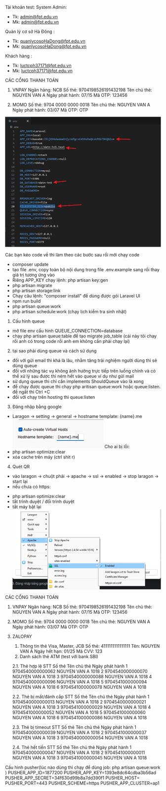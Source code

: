 Tài khoản test: 
System Admin:
  - Tk: admin@fpt.edu.vn
  - Mk: admin@fpt.edu.vn
    
Quản lý cơ sở Hà Đông :
  - Tk: quanlycosoHaDong@fpt.edu.vn
  - Mk: quanlycosoHaDong@fpt.edu.vn
    
Khách hàng :
  - Tk: luctcph37171@fpt.edu.vn
  - Mk: luctcph37171@fpt.edu.vn

CÁC CỔNG THANH TOÁN
1. VNPAY
    Ngân hàng: NCB
    Số thẻ: 9704198526191432198
    Tên chủ thẻ: NGUYEN VAN A
    Ngày phát hành: 07/15
    Mã OTP: 123456
    
2. MOMO
    Số thẻ: 9704 0000 0000 0018
    Tên chủ thẻ: NGUYEN VAN A
    Ngày phát hành: 03/07
    Mã OTP: OTP

![alt text](image.png)

Các bạn kéo code về thì làm theo các bước sau rồi mới chạy code
- composer update
- tạo file .env, copy toàn bộ nội dung trong file .env.example sang rồi thay giá trị tương ứng vào
- Riêng APP_KEY chạy lệnh: php artisan key:gen
- php artisan migrate
- php artisan storage:link
- Chạy câu lệnh: "composer install" để dùng được gói Laravel UI
- npm run build 
- php artisan queue:work
- php artisan schedule:work (chạy lịch kiểm tra sinh nhật)


1. Cấu hình queue 
- mở file env cấu hình QUEUE_CONNECTION=database
- chạy php artisan queue:table để tạo migrate job_table (cái này tôi chạy rồi anh có trong code rồi anh em không cần phải chạy lại)

2. tại sao phải dùng queue và cách sử dụng
- đối với gửi email thì khá là lâu, nhằm tăng trải nghiệm người dùng thì sẽ dùng queue 
- đối với những tác vụ không ảnh hưởng trực tiếp trên luồng chính và có thể xử lý sau được thì ném hết vào queue ví dụ như gửi mail 
- sử dụng queue thì chỉ cần implements ShouldQueue vào là xong 
- để chạy được queue thì chạy php aritisan queue:work hoặc queue:listen. để ngắt thì Ctrl +C 
- đối với chạy trên hosting thì queue:listen

3. Đăng nhập bằng google 
- Laragon -> setting -> general -> hostname template: {name}.me
![img.png](img.png)
Cho ai bị lỗi: 
- php artisan optimize:clear
- xóa cache trên máy (ctrl shìt r)

4. Quét QR 
- vào laragon -> chuột phải -> apache -> ssl -> enabled -> stop laragon -> start lại
- nếu chưa có https: 
+ php artisan optimize:clear
+ tắt trình duyệt / đổi trình duyệt
+ tắt máy bật lại
![img_1.png](img_1.png)

CÁC CỔNG THANH TOÁN
1. VNPAY
    Ngân hàng: NCB
    Số thẻ: 9704198526191432198
    Tên chủ thẻ: NGUYEN VAN A
    Ngày phát hành: 07/15
    Mã OTP: 123456
    
2. MOMO
    Số thẻ: 9704 0000 0000 0018
    Tên chủ thẻ: NGUYEN VAN A
    Ngày phát hành: 03/07
    Mã OTP: OTP
3. ZALOPAY
    1. Thông tin thẻ Visa, Master, JCB
    Số thẻ:	        4111111111111111
    Tên:	        NGUYEN VAN A
    Ngày hết hạn:	01/25
    Mã CVV:	        123
    2. Danh sách thẻ ATM (test với bank SBI)

    2.1. Thẻ hợp lệ
    STT	Số thẻ	            Tên chủ thẻ	    Ngày phát hành
    1	9704540000000062	NGUYEN VAN A	1018
    2	9704540000000070	NGUYEN VAN A	1018
    3	9704540000000088	NGUYEN VAN A	1018
    4	9704540000000096	NGUYEN VAN A	1018
    5	9704541000000094	NGUYEN VAN A	1018
    6	9704541000000078	NGUYEN VAN A	1018

    2.2. Thẻ bị mất/đánh cắp
    STT	Số thẻ	            Tên chủ thẻ	    Ngày phát hành
    1	9704540000000013	NGUYEN VAN A	1018
    2	9704540000000021	NGUYEN VAN A	1018
    3	9704541000000029	NGUYEN VAN A	1018
    4	9704541000000052	NGUYEN VAN A	1018
    5	9704541000000060	NGUYEN VAN A	1018
    6	9704541000000086	NGUYEN VAN A	1018

    2.3. Thẻ bị timeout
    STT	Số thẻ	            Tên chủ thẻ	    Ngày phát hành
    1	9704540000000039	NGUYEN VAN A	1018
    2	9704541000000037	NGUYEN VAN A	1018
    3	9704540000000054	NGUYEN VAN A	1018

    2.4. Thẻ hết tiền
    STT	Số thẻ	            Tên chủ thẻ	    Ngày phát hành
    1	9704540000000047	NGUYEN VAN A	1018
    2	9704541000000011	NGUYEN VAN A	1018
    3	9704541000000045	NGUYEN VAN A	1018


Cấu hình pusher(lúc nào dùng thì chạy để dùng job: php artisan queue:work )
PUSHER_APP_ID=1877200
PUSHER_APP_KEY=1393e8dc64cdba3b56ad
PUSHER_APP_SECRET=34f630d99b8a7dd390f1
PUSHER_HOST=
PUSHER_PORT=443
PUSHER_SCHEME=https
PUSHER_APP_CLUSTER=ap1

